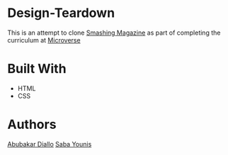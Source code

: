 # Design-Teardown
This is an attempt to clone [Smashing Magazine](http://smashingmagazine.com) as part of completing the curriculum at [Microverse](https://microverse.org)

# Built With
- HTML
- CSS

# Authors
[Abubakar Diallo](https://github.com/abruzy)
[Saba Younis](https://github.com/sabayounis)
